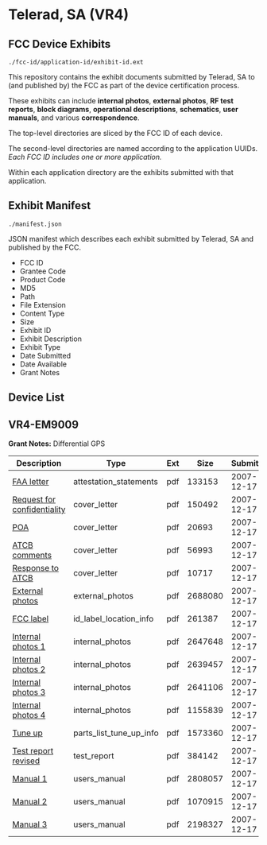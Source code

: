 # Telerad, SA (VR4)
## FCC Device Exhibits

```
./fcc-id/application-id/exhibit-id.ext
```

This repository contains the exhibit documents submitted by Telerad, SA to (and published by) the FCC as part of the device certification process.

These exhibits can include **internal photos**, **external photos**, **RF test reports**, **block diagrams**, **operational descriptions**, **schematics**, **user manuals**, and various **correspondence**.

The top-level directories are sliced by the FCC ID of each device.

The second-level directories are named according to the application UUIDs. *Each FCC ID includes one or more application.*

Within each application directory are the exhibits submitted with that application. 

## Exhibit Manifest

```
./manifest.json
```

JSON manifest which describes each exhibit submitted by Telerad, SA and published by the FCC.

- FCC ID
- Grantee Code
- Product Code
- MD5
- Path
- File Extension
- Content Type
- Size
- Exhibit ID
- Exhibit Description
- Exhibit Type
- Date Submitted
- Date Available
- Grant Notes

## Device List
## VR4-EM9009
**Grant Notes:** Differential GPS

| Description | Type | Ext | Size | Submitted | Available |
| ----------- | ---- | --- | ---- | --------- | --------- |
| [FAA letter](VR4-EM9009/f884901f4d81c20e6850e5359d4c2372/880746.pdf) | attestation_statements | pdf | 133153 | 2007-12-17 | 2007-12-24 |
| [Request for confidentiality](VR4-EM9009/f884901f4d81c20e6850e5359d4c2372/880744.pdf) | cover_letter | pdf | 150492 | 2007-12-17 | 2007-12-24 |
| [POA](VR4-EM9009/f884901f4d81c20e6850e5359d4c2372/880745.pdf) | cover_letter | pdf | 20693 | 2007-12-17 | 2007-12-24 |
| [ATCB comments](VR4-EM9009/f884901f4d81c20e6850e5359d4c2372/880747.pdf) | cover_letter | pdf | 56993 | 2007-12-17 | 2007-12-24 |
| [Response to ATCB](VR4-EM9009/f884901f4d81c20e6850e5359d4c2372/880748.pdf) | cover_letter | pdf | 10717 | 2007-12-17 | 2007-12-24 |
| [External photos](VR4-EM9009/f884901f4d81c20e6850e5359d4c2372/880750.pdf) | external_photos | pdf | 2688080 | 2007-12-17 | 2007-12-24 |
| [FCC label](VR4-EM9009/f884901f4d81c20e6850e5359d4c2372/880751.pdf) | id_label_location_info | pdf | 261387 | 2007-12-17 | 2007-12-24 |
| [Internal photos 1](VR4-EM9009/f884901f4d81c20e6850e5359d4c2372/880752.pdf) | internal_photos | pdf | 2647648 | 2007-12-17 | 2007-12-24 |
| [Internal photos 2](VR4-EM9009/f884901f4d81c20e6850e5359d4c2372/880753.pdf) | internal_photos | pdf | 2639457 | 2007-12-17 | 2007-12-24 |
| [Internal photos 3](VR4-EM9009/f884901f4d81c20e6850e5359d4c2372/880754.pdf) | internal_photos | pdf | 2641106 | 2007-12-17 | 2007-12-24 |
| [Internal photos 4](VR4-EM9009/f884901f4d81c20e6850e5359d4c2372/880755.pdf) | internal_photos | pdf | 1155839 | 2007-12-17 | 2007-12-24 |
| [Tune up](VR4-EM9009/f884901f4d81c20e6850e5359d4c2372/880809.pdf) | parts_list_tune_up_info | pdf | 1573360 | 2007-12-17 | 2007-12-24 |
| [Test report revised](VR4-EM9009/f884901f4d81c20e6850e5359d4c2372/880811.pdf) | test_report | pdf | 384142 | 2007-12-17 | 2007-12-24 |
| [Manual 1](VR4-EM9009/f884901f4d81c20e6850e5359d4c2372/880813.pdf) | users_manual | pdf | 2808057 | 2007-12-17 | 2007-12-24 |
| [Manual 2](VR4-EM9009/f884901f4d81c20e6850e5359d4c2372/880815.pdf) | users_manual | pdf | 1070915 | 2007-12-17 | 2007-12-24 |
| [Manual 3](VR4-EM9009/f884901f4d81c20e6850e5359d4c2372/880817.pdf) | users_manual | pdf | 2198327 | 2007-12-17 | 2007-12-24 |
